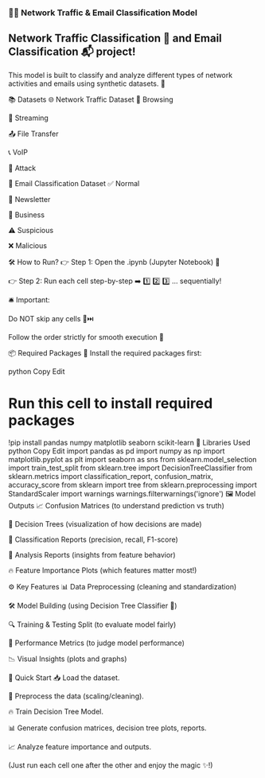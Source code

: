 ### 📡✨ Network Traffic & Email Classification Model
## Network Traffic Classification 🚦 and Email Classification 📬 project!
This model is built to classify and analyze different types of network activities and emails using synthetic datasets. 🧠

📚 Datasets
🌐 Network Traffic Dataset
🧭 Browsing

🎥 Streaming

📤 File Transfer

📞 VoIP

🚨 Attack

📩 Email Classification Dataset
✅ Normal

📰 Newsletter

💼 Business

⚠️ Suspicious

❌ Malicious

🛠️ How to Run?
👉 Step 1: Open the .ipynb (Jupyter Notebook) 📓

👉 Step 2: Run each cell step-by-step ➡️ 1️⃣ 2️⃣ 3️⃣ ... sequentially!

🛎️ Important:

Do NOT skip any cells 🚫⏭️

Follow the order strictly for smooth execution 🧩

📦 Required Packages
🧹 Install the required packages first:

python
Copy
Edit
# Run this cell to install required packages
!pip install pandas numpy matplotlib seaborn scikit-learn
🧰 Libraries Used
python
Copy
Edit
import pandas as pd
import numpy as np
import matplotlib.pyplot as plt
import seaborn as sns
from sklearn.model_selection import train_test_split
from sklearn.tree import DecisionTreeClassifier
from sklearn.metrics import classification_report, confusion_matrix, accuracy_score
from sklearn import tree
from sklearn.preprocessing import StandardScaler
import warnings
warnings.filterwarnings('ignore')
🖼️ Model Outputs
📈 Confusion Matrices (to understand prediction vs truth)

🌳 Decision Trees (visualization of how decisions are made)

📃 Classification Reports (precision, recall, F1-score)

🧠 Analysis Reports (insights from feature behavior)

🔥 Feature Importance Plots (which features matter most!)

⚙️ Key Features
📊 Data Preprocessing (cleaning and standardization)

🛠️ Model Building (using Decision Tree Classifier 🌳)

🔍 Training & Testing Split (to evaluate model fairly)

🎯 Performance Metrics (to judge model performance)

📉 Visual Insights (plots and graphs)

🚀 Quick Start
📥 Load the dataset.

🧹 Preprocess the data (scaling/cleaning).

🔥 Train Decision Tree Model.

📊 Generate confusion matrices, decision tree plots, reports.

📈 Analyze feature importance and outputs.

(Just run each cell one after the other and enjoy the magic ✨!)
